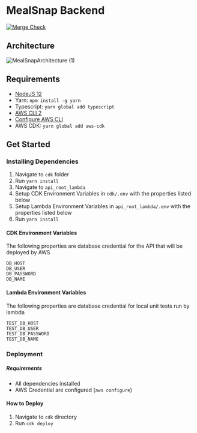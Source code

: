 # MealSnap Backend

[![Merge Check](https://github.com/CSCI-40500-77100-Spring-2021/project-10__backend/actions/workflows/merge-check.yml/badge.svg?branch=master)](https://github.com/CSCI-40500-77100-Spring-2021/project-10__backend/actions/workflows/merge-check.yml)

## Architecture

![MealSnapArchitecture (1)](https://user-images.githubusercontent.com/32821894/110406929-ffa9f700-8050-11eb-87e8-2fd47da27289.png)

## Requirements

- [NodeJS 12](https://github.com/nvm-sh/nvm)
- Yarn: `npm install -g yarn`
- Typescript: `yarn global add typescript`
- [AWS CLI 2](https://docs.aws.amazon.com/cli/latest/userguide/install-cliv2.html)
- [Configure AWS CLI](https://docs.aws.amazon.com/cli/latest/userguide/cli-configure-quickstart.html)
- AWS CDK: `yarn global add aws-cdk`

## Get Started

### Installing Dependencies

1. Navigate to `cdk` folder
2. Run `yarn install`
3. Navigate to `api_root_lambda`
4. Setup CDK Environment Variables in `cdk/.env` with the properties listed below
5. Setup Lambda Environment Variables in `api_root_lambda/.env` with the properties listed below
6. Run `yarn install`

#### CDK Environment Variables

The following properties are database credential for the API that will be deployed by AWS

```
DB_HOST
DB_USER
DB_PASSWORD
DB_NAME
```

#### Lambda Environment Variables

The following properties are database credential for local unit tests run by lambda

```
TEST_DB_HOST
TEST_DB_USER
TEST_DB_PASSWORD
TEST_DB_NAME
```

### Deployment

##### Requirements

- All dependencies installed
- AWS Credential are configured (`aws configure`)

#### How to Deploy

1. Navigate to `cdk` directory
2. Run `cdk deploy`
